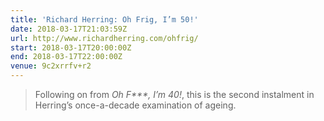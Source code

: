 ```yaml
---
title: 'Richard Herring: Oh Frig, I’m 50!'
date: 2018-03-17T21:03:59Z
url: http://www.richardherring.com/ohfrig/
start: 2018-03-17T20:00:00Z
end: 2018-03-17T22:00:00Z
venue: 9c2xrrfv+r2
---
```

> Following on from <cite>Oh F***, I’m 40!</cite>, this is the second instalment in Herring’s once-a-decade examination of ageing.
